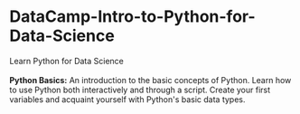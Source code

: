 # DataCamp-Intro-to-Python-for-Data-Science
Learn Python for Data Science</br>
</br>
**Python Basics:**  An introduction to the basic concepts of Python. Learn how to use Python both interactively and through a script. Create your first variables and acquaint yourself with Python's basic data types.</br>
